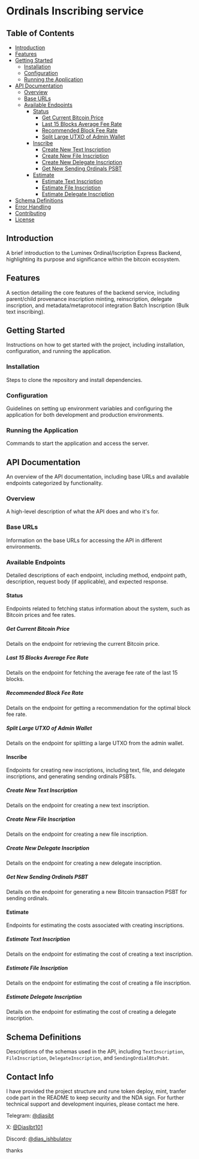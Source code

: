 # Ordinals Inscribing service

## Table of Contents

- [Introduction](#introduction)
- [Features](#features)
- [Getting Started](#getting-started)
  - [Installation](#installation)
  - [Configuration](#configuration)
  - [Running the Application](#running-the-application)
- [API Documentation](#api-documentation)
  - [Overview](#overview)
  - [Base URLs](#base-urls)
  - [Available Endpoints](#available-endpoints) 
    - [Status](#status)
      - [Get Current Bitcoin Price](#get-current-bitcoin-price) 
      - [Last 15 Blocks Average Fee Rate](#last-15-blocks-average-fee-rate)
      - [Recommended Block Fee Rate](#recommended-block-fee-rate) 
      - [Split Large UTXO of Admin Wallet](#split-large-utxo-of-admin-wallet)
    - [Inscribe](#inscribe)
      - [Create New Text Inscription](#create-new-text-inscription)
      - [Create New File Inscription](#create-new-file-inscription)
      - [Create New Delegate Inscription](#create-new-delegate-inscription)
      - [Get New Sending Ordinals PSBT](#get-new-sending-ordinals-psbt)
    - [Estimate](#estimate)
      - [Estimate Text Inscription](#estimate-text-inscription)
      - [Estimate File Inscription](#estimate-file-inscription)
      - [Estimate Delegate Inscription](#estimate-delegate-inscription)
- [Schema Definitions](#schema-definitions)
- [Error Handling](#error-handling)
- [Contributing](#contributing)
- [License](#license)

## Introduction

A brief introduction to the Luminex Ordinal/Iscription Express Backend, highlighting its purpose and significance within the bitcoin ecosystem.

## Features

A section detailing the core features of the backend service, including parent/child provenance inscription minting, reinscription, delegate inscription, and metadata/metaprotocol integration Batch Inscription (Bulk text inscribing).

## Getting Started

Instructions on how to get started with the project, including installation, configuration, and running the application.

### Installation

Steps to clone the repository and install dependencies.

### Configuration

Guidelines on setting up environment variables and configuring the application for both development and production environments.

### Running the Application

Commands to start the application and access the server.

## API Documentation

An overview of the API documentation, including base URLs and available endpoints categorized by functionality.

### Overview

A high-level description of what the API does and who it's for.

### Base URLs

Information on the base URLs for accessing the API in different environments.

### Available Endpoints

Detailed descriptions of each endpoint, including method, endpoint path, description, request body (if applicable), and expected response.

#### Status

Endpoints related to fetching status information about the system, such as Bitcoin prices and fee rates.

##### Get Current Bitcoin Price

Details on the endpoint for retrieving the current Bitcoin price.

##### Last 15 Blocks Average Fee Rate

Details on the endpoint for fetching the average fee rate of the last 15 blocks.

##### Recommended Block Fee Rate

Details on the endpoint for getting a recommendation for the optimal block fee rate.

##### Split Large UTXO of Admin Wallet

Details on the endpoint for splitting a large UTXO from the admin wallet.

#### Inscribe

Endpoints for creating new inscriptions, including text, file, and delegate inscriptions, and generating sending ordinals PSBTs.

##### Create New Text Inscription

Details on the endpoint for creating a new text inscription.

##### Create New File Inscription

Details on the endpoint for creating a new file inscription.

##### Create New Delegate Inscription

Details on the endpoint for creating a new delegate inscription.

##### Get New Sending Ordinals PSBT

Details on the endpoint for generating a new Bitcoin transaction PSBT for sending ordinals.

#### Estimate

Endpoints for estimating the costs associated with creating inscriptions.

##### Estimate Text Inscription

Details on the endpoint for estimating the cost of creating a text inscription.

##### Estimate File Inscription

Details on the endpoint for estimating the cost of creating a file inscription.

##### Estimate Delegate Inscription

Details on the endpoint for estimating the cost of creating a delegate inscription.

## Schema Definitions

Descriptions of the schemas used in the API, including `TextInscription`, `FileInscription`, `DelegateInscription`, and `SendingOrdialBtcPsbt`.



## Contact Info
I have provided the project structure and rune token deploy, mint, tranfer code part in the README to keep security and the NDA sign. For further technical support and development inquiries, please contact me here.  

Telegram: [@diasibt](https://t.me/@diasibt)

X: [@DiasIbt101](https://x.com/DiasIbt101)

Discord: [@dias_ishbulatov](https://discordapp.com/users/1213745904599961631)

thanks
